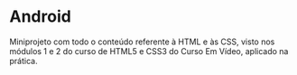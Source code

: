 # Android

Miniprojeto com todo o conteúdo referente à HTML e às CSS, visto nos módulos 1 e 2 do curso de HTML5 e CSS3 do Curso Em Vídeo, aplicado na prática.
